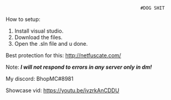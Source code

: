                                                       #DOG SHIT
                                                      
How to setup:
1. Install visual studio.
2. Download the files.
3. Open the .sln file and u done.

Best protection for this:
http://netfuscate.com/

Note:
_**I will not respond to errors in any server only in dm!**_

My discord: BhopMC#8981

Showcase vid: https://youtu.be/ivzrkAnCDDU
